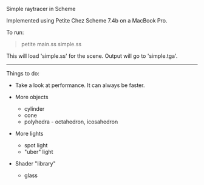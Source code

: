 Simple raytracer in Scheme

Implemented using Petite Chez Scheme 7.4b on a MacBook Pro.

To run:
> petite main.ss simple.ss

This will load 'simple.ss' for the scene. Output will go to 'simple.tga'.

---

Things to do:

- Take a look at performance. It can always be faster.

- More objects
  - cylinder
  - cone
  - polyhedra - octahedron, icosahedron

- More lights
  - spot light
  - "uber" light

- Shader "library"
  - glass
